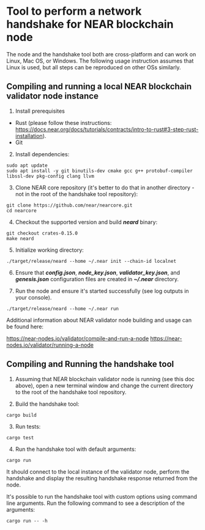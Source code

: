 # Tool to perform a network handshake for NEAR blockchain node

The node and the handshake tool both are cross-platform and can work on Linux, Mac OS, or Windows.
The following usage instruction assumes that Linux is used, but all steps can be reproduced on other OSs
similarly.

## Compiling and running a local NEAR blockchain validator node instance

1. Install prerequisites

- Rust (please follow these instructions: https://docs.near.org/docs/tutorials/contracts/intro-to-rust#3-step-rust-installation).
- Git

2. Install dependencies:

```
sudo apt update
sudo apt install -y git binutils-dev cmake gcc g++ protobuf-compiler libssl-dev pkg-config clang llvm
```

3. Clone NEAR core repository (it's better to do that in another directory - not in the root of the handshake tool repository):

```
git clone https://github.com/near/nearcore.git
cd nearcore
```

4. Checkout the supported version and build ***neard*** binary:

```
git checkout crates-0.15.0
make neard
```

5. Initialize working directory:

```
./target/release/neard --home ~/.near init --chain-id localnet
```

6. Ensure that ***config.json***, ***node_key.json***, ***validator_key.json***, and ***genesis.json*** configuration files are created in ***~/.near*** directory.

7. Run the node and ensure it's started successfully (see log outputs in your console).

```
./target/release/neard --home ~/.near run
```

Additional information about NEAR validator node building and usage can be found here:

https://near-nodes.io/validator/compile-and-run-a-node
https://near-nodes.io/validator/running-a-node

## Compiling and Running the handshake tool

1. Assuming that NEAR blockchain validator node is running (see this doc above), open a new terminal
window and change the current directory to the root of the handshake tool repository.

2. Build the handshake tool:

```
cargo build
```

3. Run tests:

```
cargo test
```

4. Run the handshake tool with default arguments:

```
cargo run
```

It should connect to the local instance of the validator node, perform the handshake and display the resulting
handshake response returned from the node.

It's possible to run the handshake tool with custom options using command line arguments. Run the following command to see a description of the arguments:

```
cargo run -- -h
```

